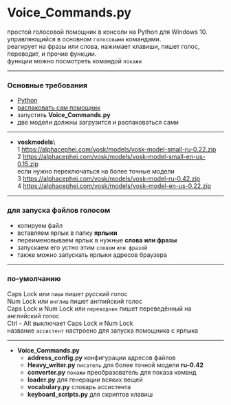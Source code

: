 # Voice_Commands.py

простой голосовой помощник в консоли на Python для Windows 10.   
управляющийся в основном `голосовыми` командами.   
реагирует на фразы или слова, нажимает клавиши, пишет голос, переводит, и прочие функции.  
функции можно посмотреть командой `покажи`
<hr>

### Основные требования

* [Python](https://www.python.org/downloads/release/python-3113/)
* [распаковать сам помощник](https://github.com/Rimtex/Voice_Commands.py/archive/refs/heads/master.zip)
* запустить **Voice_Commands.py** 
* две модели должны загрузится и распаковаться сами  

<hr>

* **voskmodels**\    
   1 https://alphacephei.com/vosk/models/vosk-model-small-ru-0.22.zip  
   2 https://alphacephei.com/vosk/models/vosk-model-small-en-us-0.15.zip  
   если нужно переключаться на более точные модели   
   3 https://alphacephei.com/vosk/models/vosk-model-ru-0.42.zip   
   4 https://alphacephei.com/vosk/models/vosk-model-en-us-0.22.zip  

<hr>

### для запуска файлов голосом

* копируем файл
* вставляем ярлык в папку **ярлыки**
* переименовываем ярлык в нужные **слова** **или фразы**
* запускаем его устно этим `словом` `или фразой`
* также можно запускать ярлыки адресов браузера
<hr>

### по-умолчанию

Caps Lock или `пиши` пишет русский голос  
Num Lock или `инглиш` пишет английский голос  
Caps Lock и Num Lock или `переводчик` пишет переведённый на английский голос  
Ctrl - Alt выключает Caps Lock и Num Lock  
название `ассистент` настроено для запуска помощника с ярлыка 
<hr>

* **Voice_Commands.py**
    * **address_config.py**        конфигурации адресов файлов
    * **Heavy_writer.py**          `писатель` для более точной модели **ru-0.42**
    * **converter.py**             `покажи` преобразователь для показа команд
    * **loader.py**                для генерации всяких вещей
    * **vocabulary.py**            словарь ассистента
    * **keyboard_scripts.py**      для скриптов клавиш
